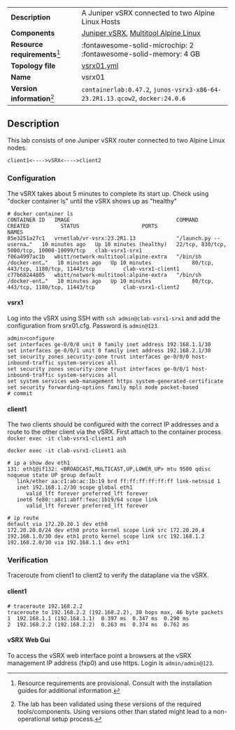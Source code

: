 |                               |                                                                                    |
| ----------------------------- | ---------------------------------------------------------------------------------- |
| **Description**               | A Juniper vSRX connected to two Alpine Linux Hosts                                 |
| **Components**                | [Juniper vSRX][vsrx], [Multitool Alpine Linux][client]                             |
| **Resource requirements**[^1] | :fontawesome-solid-microchip: 2 <br/>:fontawesome-solid-memory: 4 GB               |
| **Topology file**             | [vsrx01.yml][topofile]                                                             |
| **Name**                      | vsrx01                                                                             |
| **Version information**[^2]   | `containerlab:0.47.2`, `junos-vsrx3-x86-64-23.2R1.13.qcow2`, `docker:24.0.6`       |

## Description

This lab consists of one Juniper vSRX router connected to two Alpine Linux nodes.

```
client1<---->vSRX<---->client2
```

### Configuration

The vSRX takes about 5 minutes to complete its start up. Check using "docker container ls" until the vSRX shows up as "healthy"

```
# docker container ls
CONTAINER ID   IMAGE                                  COMMAND                  CREATED          STATUS                    PORTS                                        NAMES
85e3251a27c1   vrnetlab/vr-vsrx:23.2R1.13             "/launch.py --userna…"   10 minutes ago   Up 10 minutes (healthy)   22/tcp, 830/tcp, 5000/tcp, 10000-10099/tcp   clab-vsrx1-srx1
f06a4997ac1b   wbitt/network-multitool:alpine-extra   "/bin/sh /docker-ent…"   10 minutes ago   Up 10 minutes             80/tcp, 443/tcp, 1180/tcp, 11443/tcp         clab-vsrx1-client1
c77b68244805   wbitt/network-multitool:alpine-extra   "/bin/sh /docker-ent…"   10 minutes ago   Up 10 minutes             80/tcp, 443/tcp, 1180/tcp, 11443/tcp         clab-vsrx1-client2
```

#### vsrx1

Log into the vSRX using SSH with `ssh admin@clab-vsrx1-srx1` and add the configuration from srx01.cfg. Password is `admin@123`.

```
admin>configure
set interfaces ge-0/0/0 unit 0 family inet address 192.168.1.1/30
set interfaces ge-0/0/1 unit 0 family inet address 192.168.2.1/30
set security zones security-zone trust interfaces ge-0/0/0 host-inbound-traffic system-services all
set security zones security-zone trust interfaces ge-0/0/1 host-inbound-traffic system-services all
set system services web-management https system-generated-certificate
set security forwarding-options family mpls mode packet-based
# commit 
```

#### client1

The two clients should be configured with the correct IP addresses and a route to the other client via the vSRX.
First attach to the container process `docker exec -it clab-vsrx1-client1 ash`

```
docker exec -it clab-vsrx1-client1 ash

# ip a show dev eth1
131: eth1@if132: <BROADCAST,MULTICAST,UP,LOWER_UP> mtu 9500 qdisc noqueue state UP group default
   link/ether aa:c1:ab:ac:1b:19 brd ff:ff:ff:ff:ff:ff link-netnsid 1
   inet 192.168.1.2/30 scope global eth1
      valid_lft forever preferred_lft forever
   inet6 fe80::a8c1:abff:feac:1b19/64 scope link
      valid_lft forever preferred_lft forever

# ip route
default via 172.20.20.1 dev eth0
172.20.20.0/24 dev eth0 proto kernel scope link src 172.20.20.4
192.168.1.0/30 dev eth1 proto kernel scope link src 192.168.1.2
192.168.2.0/30 via 192.168.1.1 dev eth1
```

### Verification

Traceroute from client1 to client2 to verify the dataplane via the vSRX.

#### client1

```
# traceroute 192.168.2.2
traceroute to 192.168.2.2 (192.168.2.2), 30 hops max, 46 byte packets
1  192.168.1.1 (192.168.1.1)  0.397 ms  0.347 ms  0.290 ms
2  192.168.2.2 (192.168.2.2)  0.263 ms  0.374 ms  0.762 ms
```

#### vSRX Web Gui

To access the vSRX web interface point a browsers at the vSRX management IP address (fxp0) and use https. Login is `admin/admin@123`.
  
[vsrx]: https://www.juniper.net/us/en/products/security/srx-series/vsrx-virtual-firewall-datasheet.html
[client]: https://github.com/wbitt/Network-MultiTool
[topofile]: https://github.com/srl-labs/containerlab/blob/main/lab-examples/vsrx01/vsrx01.yml

[^1]: Resource requirements are provisional. Consult with the installation guides for additional information.
[^2]: The lab has been validated using these versions of the required tools/components. Using versions other than stated might lead to a non-operational setup process.
